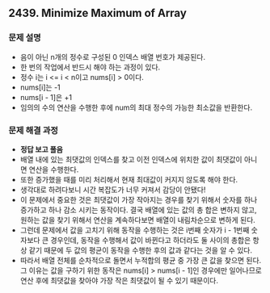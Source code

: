## 2439. Minimize Maximum of Array
### 문제 설명
- 음이 아닌 n개의 정수로 구성된 0 인덱스 배열 번호가 제공된다.
- 한 번의 작업에서 반드시 해야 하는 과정이 있다.
- 정수 i는 i <= i < n이고 nums[i] > 0이다.
- nums[i]는 -1
- nums[i - 1]은  +1
- 임의의 수의 연산을 수행한 후에 num의 최대 정수의 가능한 최소값을 반환한다.
​
### 문제 해결 과정
- **정답 보고 풀음**
- 배열 내에 있는 최댓값의 인덱스를 찾고 이전 인덱스에 위치한 값이 최댓값이 아니면 연산을 수행한다.
- 또한 증가했을 때를 미리 처리해서 현재 최대값이 커지지 않도록 해야 한다.
- 생각대로 하려다보니 시간 복잡도가 너무 커져서 감당이 안됐다!
- 이 문제에서 중요한 것은 최댓값이 가장 작아지는 경우를 찾기 위해서 숫자를 하나 증가하고 하나 감소 시키는 동작이다. 결국 배열에 있는 값의 총 합은 변하지 않고, 원하는 값을 찾기 위해서 연산을 계속하다보면 배열이 내림차순으로 변하게 된다.
- 그런데 문제에서 값을 고치기 위해 동작을 수행하는 것은 i번째 숫자가 i - 1번째 숫자보다 큰 경우인데, 동작을 수행해서 값이 바뀐다고 하더라도 둘 사이의 총합은 항상 같기 때문에 두 값의 평균이 동작을 수행한 후의 값과 같다는 것을 알 수 있다.
- 따라서 배열 전체를 순차적으로 돌면서 누적합의 평균 중 가장 큰 값을 찾으면 된다. 그 이유는 값을 구하기 위한 동작은 nums[i] > nums[i - 1]인 경우에만 일어나므로 연산 후에 최댓값을 찾아야 가장 작은 최댓값이 될 수 있기 때문이다.